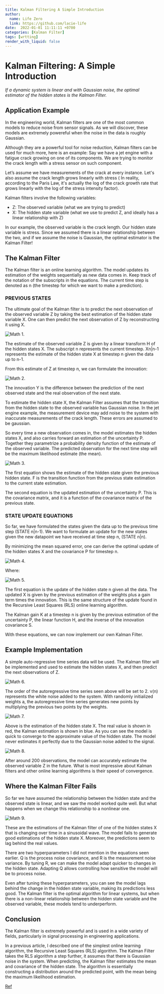 ```yaml
---
title: Kalman Filtering A Simple Introduction
author:
  name: Life Zero
  link: https://github.com/lacie-life
date:  2022-01-01 11:11:11 +0700
categories: [Kalman Filter]
tags: [wrtting]
render_with_liquid: false
---
```


# Kalman Filtering: A Simple Introduction

*If a dynamic system is linear and with Gaussian noise, the optimal estimator of the hidden states is the Kalman Filter.*

## Application Example

In the engineering world, Kalman filters are one of the most common models to reduce noise from sensor signals. As we will discover, these models are extremely powereful when the noise in the data is roughly Gaussian.

Although they are a powerful tool for noise reduction, Kalman filters can be used for much more, here is an example:
Say we have a jet engine with a fatigue crack growing on one of its components. We are trying to monitor the crack length with a stress sensor on such component.
 
Let’s assume we have measurements of the crack at every instance. Let's also assume the crack length grows linearly with stress ( In reality, according to the Paris Law, it's actually the log of the crack growth rate that grows linearly with the log of the stress intensity factor).

Kalman filters involve the following variables:

- Z: The observed variable (what we are trying to predict)
- X: The hidden state variable (what we use to predict Z, and ideally has a linear relationship with Z)

In our example, the observed variable is the crack length. Our hidden state variable is stress. Since we assumed there is a linear relationship between the two, and if we assume the noise is Gaussian, the optimal estimator is the Kalman Filter!

## The Kalman Filter

The Kalman filter is an online learning algorithm. The model updates its estimation of the weights sequentially as new data comes in. Keep track of the notation of the subscripts in the equations. The current time step is denoted as n (the timestep for which we want to make a prediction).

### PREVIOUS STATES

The ultimate goal of the Kalman filter is to predict the next observation of the observed variable Z by taking the best estimation of the hidden state variable X. One can then predict the next observation of Z by reconstructing it using X.

![Math 1.](https://miro.medium.com/max/194/1*07Gj0Y86CNrVSWN7OhSedQ.png)

The estimate of the observed variable Z is given by a linear transform H of the hidden states X. The subscript n represents the current timestep. Xn|n-1 represents the estimate of the hidden state X at timestep n given the data up to n-1.

From this estimate of Z at timestep n, we can formulate the innovation:

![Math 2.](https://miro.medium.com/max/266/1*M1dyMTwT8s-PXNBhrSz_Fw.png)

The innovation Y is the difference between the prediction of the next observed state and the real observation of the next state.

To estimate the hidden state X, the Kalman Filter assumes that the transition from the hidden state to the observed variable has Gaussian noise. In the jet engine example, the measurement device may add noise to the system with inaccurate measurements of the crack length. These errors are assumed to be gaussian.

So every time a new observation comes in, the model estimates the hidden states X, and also carries forward an estimation of the uncertainty P. Together they parametrize a probability density function of the estimate of the observed variable. The predicted observation for the next time step will be the maximum likelihood estimate (the mean).

![Math 3.](https://miro.medium.com/max/330/1*JbYqO0olsrjm8FqqmXJZqQ.png)

The first equation shows the estimate of the hidden state given the previous hidden state. F is the transition function from the previous state estimation to the current state estimation.

The second equation is the updated estimation of the uncertainty P. This is the covariance matrix, and it is a function of the covariance matrix of the previous state.

### STATE UPDATE EQUATIONS

So far, we have formulated the states given the data up to the previous time step (STATE n|n-1). We want to formulate an update for the new states given the new datapoint we have received at time step n, (STATE n|n).

By minimizing the mean squared error, one can derive the optimal update of the hidden states X and the covariance P for timestep n.

![Math 4.](https://miro.medium.com/max/336/1*7Dgoh2hFY57IR0W_KYeXIg.png)

Where:

![Math 5.](https://miro.medium.com/max/265/1*hTVQaSisw6-2-F5P6dFjEg.png)

The first equation is the update of the hidden state n given all the data. The updated X is given by the previous estimation of the weights plus a gain term times the innovation. This is the same structure of the update found in the Recursive Least Squares (RLS) online learning algorithm.

The Kalman gain K at a timestep n is given by the previous estimation of the uncertainty P, the linear function H, and the inverse of the innovation covariance S.

With these equations, we can now implement our own Kalman Filter.

## Example Implementation

A simple auto-regressive time series data will be used. The Kalman filter will be implemented and used to estimate the hidden states X, and then predict the next observations of Z.

![Math 6.](https://miro.medium.com/max/363/1*oQ9dLbv0DlB02EU3azeaDQ.png)

The order of the autoregressive time series seen above will be set to 2. v(n) represents the white noise added to the system. With randomly initialized weights a, the autoregressive time series generates new points by multiplying the previous two points by the weights.

![Math 7.](https://miro.medium.com/max/700/1*kj-SFMyYP-tPMHMaqBiURQ.png)

Above is the estimation of the hidden state X. The real value is shown in red, the Kalman estimation is shown in blue. As you can see the model is quick to converge to the approximate value of the hidden state. The model never estimates it perfectly due to the Gaussian noise added to the signal.

![Math 8.](https://miro.medium.com/max/700/1*-hhrv_ai4ZJFuvt079meEA.png)

After around 200 observations, the model can accurately estimate the observed variable Z in the future. What is most impressive about Kalman filters and other online learning algorithms is their speed of convergence.

## Where the Kalman Filter Fails

So far we have assumed the relationship between the hidden state and the observed state is linear, and we saw the model worked quite well. But what happens when we change this relationship to a nonlinear one.

![Math 9.](https://miro.medium.com/max/700/1*eeu7WescwgB5JPkzFU4Riw.png)

These are the estimations of the Kalman filter of one of the hidden states X that is changing over time in a sinusoidal wave. The model fails to generate good estimations of the hidden state X. Moreover, the predictions seem to lag behind the real values.

There are two hyperparameters I did not mention in the equations seen earlier. Q is the process noise covariance, and R is the measurement noise variance. By tuning R, we can make the model adapt quicker to changes in the hidden state. Adapting Q allows controlling how sensitive the model will be to process noise.

Even after tuning these hyperparameters, you can see the model lags behind the change in the hidden state variable, making its predictions less good. The Kalman filter is the optimal algorithm for linear systems, but when there is a non-linear relationship between the hidden state variable and the observed variable, these models tend to underperform.

## Conclusion

The Kalman filter is extremely powerful and is used in a wide variety of fields, particularly in signal processing in engineering applications.

In a previous article, I described one of the simplest online learning algorithm, the Recursive Least Squares (RLS) algorithm. The Kalman Filter takes the RLS algorithm a step further, it assumes that there is Gaussian noise in the system. When predicting, the Kalman filter estimates the mean and covariance of the hidden state. The algorithm is essentially constructing a distribution around the predicted point, with the mean being the maximum likelihood estimation.

[Ref](https://towardsdatascience.com/kalman-filtering-a-simple-introduction-df9a84307add)
